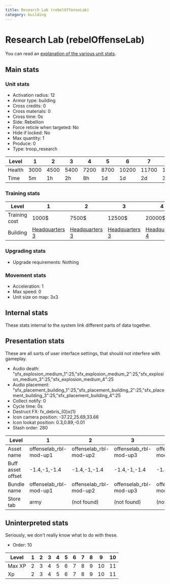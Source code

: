 ```yaml
---
title: Research Lab (rebelOffenseLab)
category: building
---
```


# Research Lab (rebelOffenseLab)

You can read an [explanation  of the various unit stats](unitexplained.md).

## Main stats

### Unit stats

  * Activation radius: 12
  * Armor type: building
  * Cross credits: 0
  * Cross materials: 0
  * Cross time: 0s
  * Side: Rebellion
  * Force reticle when targeted: No
  * Hide if locked: No
  * Max quantity: 1
  * Produce: 0
  * Type: troop_research

|Level |1   |2   |3   |4   |5   |6    |7    |8    |9    |10   |
|------|----|----|----|----|----|-----|-----|-----|-----|-----|
|Health|3000|4500|5400|7200|8700|10200|11700|13200|14700|16200|
|Time  |5m  |1h  |2h  |8h  |1d  |1d   |2d   |3d   |5d   |1w   |


### Training stats

|Level        |1                             |2                             |3                             |4                             |5                             |6                             |7                             |8                             |9                             |10                             |
|-------------|------------------------------|------------------------------|------------------------------|------------------------------|------------------------------|------------------------------|------------------------------|------------------------------|------------------------------|-------------------------------|
|Training cost|1000$                         |7500$                         |12500$                        |20000$                        |50000$                        |175000$                       |250000$                       |500000$                       |1500000$                      |3000000$                       |
|Building     |[Headquarters 3](rebelHQ.html)|[Headquarters 3](rebelHQ.html)|[Headquarters 3](rebelHQ.html)|[Headquarters 4](rebelHQ.html)|[Headquarters 5](rebelHQ.html)|[Headquarters 6](rebelHQ.html)|[Headquarters 7](rebelHQ.html)|[Headquarters 8](rebelHQ.html)|[Headquarters 9](rebelHQ.html)|[Headquarters 10](rebelHQ.html)|


### Upgrading stats

  * Upgrade requirements: Nothing

### Movement stats

  * Acceleration: 1
  * Max speed: 0
  * Unit size on map: 3x3

## Internal stats

These stats internal to the system link different parts of data together.


## Presentation stats

These are all sorts of user interface settings, that should not interfere with gameplay.

  * Audio death: "sfx_explosion_medium_1":25,"sfx_explosion_medium_2":25,"sfx_explosion_medium_3":25,"sfx_explosion_medium_4":25
  * Audio placement: "sfx_placement_building_1":25,"sfx_placement_building_2":25,"sfx_placement_building_3":25,"sfx_placement_building_4":25
  * Collect notify: 0
  * Cycle time: 0s
  * Destruct FX: fx_debris_{0}x{1}
  * Icon camera position: -37.22,25.69,33.66
  * Icon lookat position: 0.3,0.89,-0.01
  * Stash order: 280

|Level            |1                     |2                     |3                     |4                     |5                     |6                     |7-10                  |
|-----------------|----------------------|----------------------|----------------------|----------------------|----------------------|----------------------|----------------------|
|Asset name       |offenselab_rbl-mod-up1|offenselab_rbl-mod-up2|offenselab_rbl-mod-up3|offenselab_rbl-mod-up4|offenselab_rbl-mod-up5|offenselab_rbl-mod-up6|offenselab_rbl-mod-up7|
|Buff asset offset|-1.4,-1,-1.4          |-1.4,-1,-1.4          |-1.4,-1,-1.4          |-1.4,-1,-1.4          |-1.6, 0.0, -1.8       |-1.2,0,-1.2           |-1.2,0,-1.2           |
|Bundle name      |offenselab_rbl-mod-up1|offenselab_rbl-mod-up2|offenselab_rbl-mod-up3|offenselab_rbl-mod-up4|offenselab_rbl-mod-up5|offenselab_rbl-mod-up6|offenselab_rbl-mod-up7|
|Store tab        |army                  |(not found)           |(not found)           |(not found)           |(not found)           |(not found)           |(not found)           |


## Uninterpreted stats

Seriously, we don't really know what to do with these.

  * Order: 10

|Level |1|2|3|4|5|6|7|8|9 |10|
|------|-|-|-|-|-|-|-|-|--|--|
|Max XP|2|3|4|5|6|7|8|9|10|11|
|Xp    |2|3|4|5|6|7|8|9|10|11|


